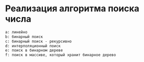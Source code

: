 # Реализация алгоритма поиска числа  

```txt
a: линейно 
b: бинарный поиск
c: бинарный поиск - рекурсивно
d: интерполяционный поиск
e: поиск в бинарном дереве
f: поиск в массиве, который хранит бинарное дерево
```
